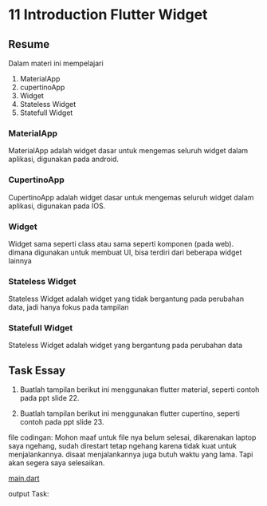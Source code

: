 # 11 Introduction Flutter Widget

## Resume
Dalam materi ini mempelajari
1. MaterialApp
2. cupertinoApp
3. Widget
4. Stateless Widget
5. Statefull Widget

### MaterialApp
MaterialApp adalah widget dasar untuk mengemas seluruh widget dalam aplikasi, digunakan pada android.

### CupertinoApp
CupertinoApp adalah widget dasar untuk mengemas seluruh widget dalam aplikasi, digunakan pada IOS.

### Widget
Widget sama seperti class atau sama seperti komponen (pada web). dimana digunakan untuk membuat UI, bisa terdiri dari beberapa widget lainnya

### Stateless Widget
Stateless Widget adalah widget yang tidak bergantung pada perubahan data, jadi hanya fokus pada tampilan

### Statefull Widget
Stateless Widget adalah widget yang bergantung pada perubahan data


## Task Essay
1. Buatlah tampilan berikut ini menggunakan flutter material, seperti contoh pada ppt slide 22.

2. Buatlah tampilan berikut ini menggunakan flutter cupertino, seperti contoh pada ppt slide 23.

file codingan:
Mohon maaf untuk file nya belum selesai, dikarenakan laptop saya ngehang, sudah direstart tetap ngehang karena tidak kuat untuk menjalankannya. disaat menjalankannya juga butuh waktu yang lama. Tapi akan segera saya selesaikan.


[main.dart]()



output Task:


![]()